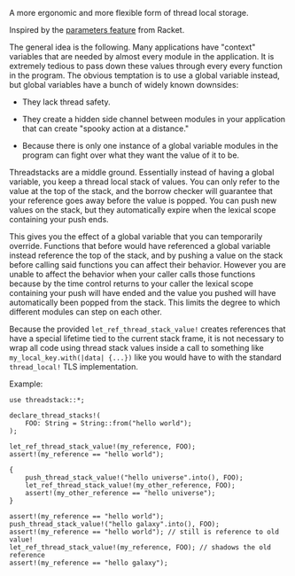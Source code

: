 A more ergonomic and more flexible form of thread local storage.

Inspired by the [parameters
feature](https://docs.racket-lang.org/reference/parameters.html)
from Racket.

The general idea is the following. Many applications have
"context" variables that are needed by almost every module in the
application. It is extremely tedious to pass down these values
through every every function in the program. The obvious
temptation is to use a global variable instead, but global
variables have a bunch of widely known downsides:

* They lack thread safety.

* They create a hidden side channel between modules in your
application that can create "spooky action at a distance."

* Because there is only one instance of a global variable modules
in the program can fight over what they want the value of it to
be.

Threadstacks are a middle ground. Essentially instead of having a
global variable, you keep a thread local stack of values. You can
only refer to the value at the top of the stack, and the borrow
checker will guarantee that your reference goes away before the
value is popped. You can push new values on the stack, but they
automatically expire when the lexical scope containing your push
ends.

This gives you the effect of a global variable that you can
temporarily override. Functions that before would have referenced
a global variable instead reference the top of the stack, and by
pushing a value on the stack before calling said functions you can
affect their behavior. However you are unable to affect the
behavior when your caller calls those functions because by the
time control returns to your caller the lexical scope containing
your push will have ended and the value you pushed will have
automatically been popped from the stack. This limits the degree
to which different modules can step on each other.

Because the provided `let_ref_thread_stack_value!` creates
references that have a special lifetime tied to the current stack
frame, it is not necessary to wrap all code using thread stack
values inside a call to something like `my_local_key.with(|data|
{...})` like you would have to with the standard `thread_local!`
TLS implementation.

Example:

```
use threadstack::*;

declare_thread_stacks!(
    FOO: String = String::from("hello world");
);

let_ref_thread_stack_value!(my_reference, FOO);
assert!(my_reference == "hello world");

{
    push_thread_stack_value!("hello universe".into(), FOO);
    let_ref_thread_stack_value!(my_other_reference, FOO);
    assert!(my_other_reference == "hello universe");
}

assert!(my_reference == "hello world");
push_thread_stack_value!("hello galaxy".into(), FOO);
assert!(my_reference == "hello world"); // still is reference to old value!
let_ref_thread_stack_value!(my_reference, FOO); // shadows the old reference
assert!(my_reference == "hello galaxy");
````
